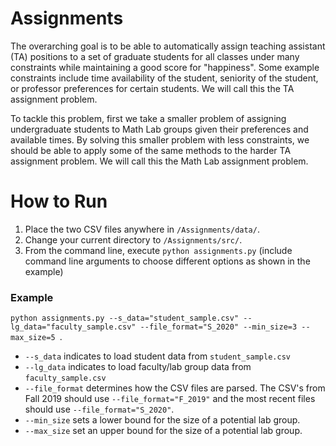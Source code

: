 # Assignments
The overarching goal is to be able to automatically assign teaching assistant (TA) positions to a set of graduate students for all classes under many constraints while maintaining a good score for "happiness". Some example constraints include time availability of the student, seniority of the student, or professor preferences for certain students. We will call this the TA assignment problem.

To tackle this problem, first we take a smaller problem of assigning undergraduate students to Math Lab groups given their preferences and available times. By solving this smaller problem with less constraints, we should be able to apply some of the same methods to the harder TA assignment problem. We will call this the Math Lab assignment problem.

# How to Run
1. Place the two CSV files anywhere in `/Assignments/data/`.
2. Change your current directory to `/Assignments/src/`.
3. From the command line, execute `python assignments.py` (include command line arguments to choose different options as shown in the example)

### Example
`python assignments.py --s_data="student_sample.csv" --lg_data="faculty_sample.csv" --file_format="S_2020" --min_size=3 --max_size=5
`.
* `--s_data` indicates to load student data from `student_sample.csv`
* `--lg_data` indicates to load faculty/lab group data from `faculty_sample.csv`
* `--file_format` determines how the CSV files are parsed. The CSV's from Fall 2019 should use `--file_format="F_2019"` and the most recent files should use `--file_format="S_2020"`.
* `--min_size` sets a lower bound for the size of a potential lab group.
* `--max_size` set an upper bound for the size of a potential lab group.

